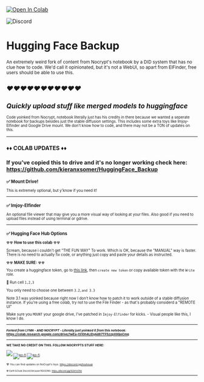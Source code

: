 
<a target="_blank" href="https://colab.research.google.com/github/kieranxsomer/HuggingFace_Backup/blob/main/HuggingFace_Backup.ipynb">
  <img src="https://colab.research.google.com/assets/colab-badge.svg" alt="Open In Colab"/>
</a>

![Discord](https://img.shields.io/discord/1024442483750490222?label=Earth%26Dusk&style=plastic)

# **Hugging Face Backup**
<small> An extremely weird fork of content from Nocrypt's notebook by a DID system that has no clue how to code. We'd call it opinionated, but it's not a WebUI, so apart from ElFinder, free users should be able to use this.

## ***❤❤❤❤❤❤❤❤❤❤❤***
*Quickly upload stuff like merged models to huggingface*
-----------------
<small>Code yoinked from Nocrypt, notebook literally just has his credits in there because we wanted a seperate notebook for backups besides just the stable diffusion settings. This includes some extra toys like Imjoy-Elfinder and Google Drive mount. We don't know how to code, and there may not be a TON of updates on this.



-----------------
## ♦♦ **COLAB UPDATES** ♦♦
If you've copied this to drive and it's no longer working check here: https://github.com/kieranxsomer/HuggingFace_Backup
-----------------
### ✅ **Mount Drive!**
This is extremely optional, but y'know if you need it! 

-----------------

### ✅ **Imjoy-Elfinder**

An optional file viewer that may give you a more visual way of looking at your files. Also good if you need to upload files instead of using terminal or gdrive. 

-----------------

###  ✅ **Hugging Face Hub Options**

☢☢ **How to use this colab** ☢☢

Scream, because i couldn't get "THE FUN WAY" To work.
Which is OK,  because the "MANUAL" way is faster. 
There is no need to actually fix code, or anything just copy and paste your details as instructed. 

☢☢ **MAKE SURE:** ☢☢

You create a huggingface token, go to [this link](https://huggingface.co/settings/tokens), then `create new token` or copy available token with the `Write` role.

🔼 Run cell `1,2,3`

You only need to choose one between `3.2,and 3.3`

Note 3.1 was yoinked because right now I don't know how to patch it to work outside of a stable diffusion instance.  If you're using a free colab, try not to use the File Finder - as that's probably considerd a "REMOTE UI"

Make sure you `MOUNT` your google drive, I've patched in `Imjoy-Elfinder` for kicks. - Visual people like this, I know I do.

-----------------
**<small> *Forked from LYNN - AND NOCRYPT - Literally just yoinked it from this notebook:* https://colab.research.google.com/drive/1wEa-tS10h4LlDykd87TF5zzpXIIQoCmq**

-----------------
**WE TAKE NO CREDIT ON THIS. FOLLOW NOCRYPTS STUFF HERE:**

[![](https://dcbadge.vercel.app/api/shield/442099748669751297?style=flat)](https://lookup.guru/442099748669751297) [![ko-fi](https://img.shields.io/badge/Ko--fi-F16061?logo=ko-fi&logoColor=white&style=flat)](https://ko-fi.com/nocrypt) [![ko-fi](https://img.shields.io/badge/Patreon-F1465A?logo=patreon&logoColor=white&style=flat)](https://patreon.com/nocrypt) 


☢ <small> You can find updates on NoCrypt's toys: https://discord.gg/touhouai

☢ <small> Earth & Dusk Discord because REASONS: https://discord.gg/5t2kYxt7An

-----------------









